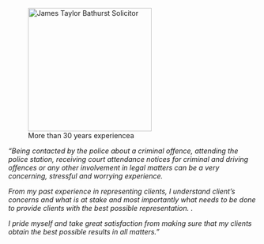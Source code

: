


<figure class="imageright img250 hideforsmall"><img title="James Taylor Bathurst Solicitor" src="https://ik.imagekit.io/webtactics/jamestaylor/tr:w-250,h-250/police-600x440_RhPEtvR1R.jpg?updatedAt=1691292961121" alt="James Taylor Bathurst Solicitor" width="250px" height="250px">
<figcaption>More than 30 years experiencea</figcaption>
</figure>

<p><em>“Being contacted by the police about a criminal offence, attending the police station, receiving court attendance notices for criminal and driving offences or any other involvement in legal matters can be a very concerning, stressful and worrying experience.</em></p>

<p><em>From my past experience in representing clients, I understand client’s concerns and what is at stake and most importantly what needs to be done to provide clients with the best possible representation. .</em></p>

<p><em>I pride myself and take great satisfaction from making sure that my clients obtain the best possible results in all matters.”</em></p>









